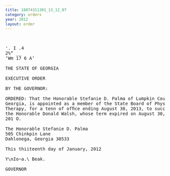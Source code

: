 ```yaml
---
title: 18074311301_13_12_07
category: orders
year: 2012
layout: order
---
```


<pre> 

'. I .4
2%“ __ 
‘Wm 17 6 A‘

THE STATE OF GEORGIA

EXECUTIVE ORDER

BY THE GOVERNOR:

ORDERED: That the Honorable Stefanie D. Palma of Lumpkin County,
Georgia, is appointed as a member of the State Board of Physical
Therapy, for a tenn of ofﬁce ending August 30, 2013, to succeed
the Honorable Donald Walsh, whose term expired on August 30,
201 O.

The Honorable Stefanie D. Palma
505 Chinkpin Lane
Dahlonega, Georgia 30533

This thiiteenth day of January, 2012

Y\nIo~a.\ Beak.

GOVERNOR

</pre>
